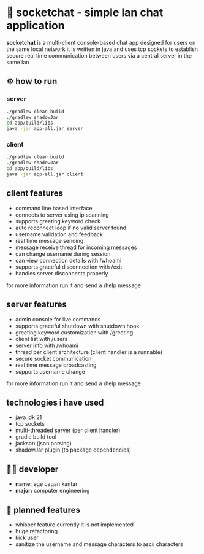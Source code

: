 # 🔌 socketchat - simple lan chat application

**socketchat** is a multi-client console-based chat app designed for users on the same local network it is written in java and uses tcp sockets to establish secure real time communication between users via a central server in the same lan


## ⚙️ how to run

### server

```zsh
./gradlew clean build
./gradlew shadowJar
cd app/build/libs
java -jar app-all.jar server
```

### client

```zsh
./gradlew clean build
./gradlew shadowJar
cd app/build/libs
java -jar app-all.jar client
```

## client features

- command line based interface
- connects to server using ip scanning
- supports greeting keyword check
- auto reconnect loop if no valid server found
- username validation and feedback
- real time message sending
- message receive thread for incoming messages
- can change username during session
- can view connection details with /whoami
- supports graceful disconnection with /exit
- handles server disconnects properly

for more information run it and send a /help message


## server features

- admin console for live commands
- supports graceful shutdown with shutdown hook
- greeting keyword customization with /greeting
- client list with /users
- server info with /whoami
- thread per client architecture (client handler is a runnable)
- secure socket communication
- real time message broadcasting
- supports username change

for more information run it and send a /help message


## technologies i have used

- java jdk 21
- tcp sockets
- multi-threaded server (per client handler)
- gradle build tool
- jackson (json parsing)
- shadowJar plugin (to package dependencies)


## 👨‍💼 developer

* **name:**  ege cagan kantar
* **major:** computer engineering


## 📁 planned features

- whisper feature currently it is not implemented
- huge refactoring
- kick user
- sanitize the username and message characters to ascii characters
